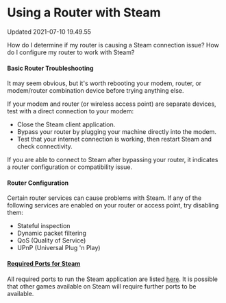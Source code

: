 # Using a Router with Steam
Updated 2021-07-10 19.49.55

How do I determine if my router is causing a Steam connection issue?  How do I configure my router to work with Steam?  
  
#### Basic Router Troubleshooting
It may seem obvious, but it's worth rebooting your modem, router, or modem/router combination device before trying anything else.  
  
If your modem and router (or wireless access point) are separate devices, test with a direct connection to your modem:  

* Close the Steam client application.
* Bypass your router by plugging your machine directly into the modem.
* Test that your internet connection is working, then restart Steam and check connectivity.

  
If you are able to connect to Steam after bypassing your router, it indicates a router configuration or compatibility issue.  
  
#### Router Configuration
Certain router services can cause problems with Steam. If any of the following services are enabled on your router or access point, try disabling them:  

* Stateful inspection
* Dynamic packet filtering
* QoS (Quality of Service)
* UPnP (Universal Plug 'n Play)

  
  
#### [Required Ports for Steam](https://help.steampowered.com/en/faqs/view/2EA8-4D75-DA21-31EB)
All required ports to run the Steam application are listed [here](https://help.steampowered.com/en/faqs/view/2EA8-4D75-DA21-31EB). It is possible that other games available on Steam will require further ports to be available.